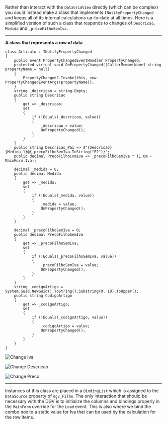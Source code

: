 Rather than interact with the `DataGridView` directly (which can be complex) you could instead make a class that implements `INotifyPropertyChanged` and keeps all of its internal calculations up-to-date at all times. Here is a simplified version of such a class that responds to changes of `Descricao`, `Medida` and `_precoFilhoSemIva`.

***
**A class that represents a row of data**
```
class Articulo : INotifyPropertyChanged
{
    public event PropertyChangedEventHandler PropertyChanged;
    protected virtual void OnPropertyChanged([CallerMemberName] string propertyName = null)
    {
        PropertyChanged?.Invoke(this, new PropertyChangedEventArgs(propertyName));
    }
    string _descricao = string.Empty;
    public string Descricao
    {
        get => _descricao;
        set
        {
            if (!Equals(_descricao, value))
            {
                _descricao = value;
                OnPropertyChanged();
            }
        }
    }
    public string Descricao_Pai => $"{Descricao} {Medida_1}@{_precoFilhoSemIva.ToString("F2")}";
    public decimal PrecoFilhoComIva => _precoFilhoSemIva * (1.0m + MainForm.Iva);

    decimal _medida = 0;
    public decimal Medida
    {
        get => _medida;
        set
        {
            if (!Equals(_medida, value))
            {
                _medida = value;
                OnPropertyChanged();
            }
        }
    }

    decimal _precoFilhoSemIva = 0;
    public decimal PrecoFilhoSemIva
    {
        get => _precoFilhoSemIva;
        set
        {
            if (!Equals(_precoFilhoSemIva, value))
            {
                _precoFilhoSemIva = value;
                OnPropertyChanged();
            }
        }
    }
    string _codigoArtigo = System.Guid.NewGuid().ToString().Substring(0, 10).ToUpper();
    public string CodigoArtigo
    {
        get => _codigoArtigo;
        set
        {
            if (!Equals(_codigoArtigo, value))
            {
                _codigoArtigo = value;
                OnPropertyChanged();
            }
        }
    }
}
```

![Change Iva]()

![Change Descricao]()

![Change Preco]()

***

Instances of this class are placed in a `BindingList` which is assigned to the `DataSource` property of `dgv_Filho`. The only interaction that should be necessary with the DGV is to initialize the columns and bindings properly in the `MainForm` override for the `Load` event. This is also where we bind the combo box to a static value for Iva that can be used by the calculation for the row items.





